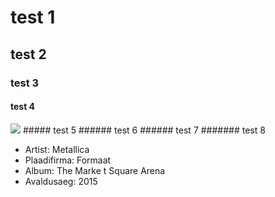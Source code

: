 # test 1

## test 2

### test 3

#### test 4
<img src="http://science-all.com/images/metallica/metallica-04.jpg"/>
##### test 5
###### test 6
###### test 7
####### test 8

* Artist: Metallica 
* Plaadifirma: Formaat
* Album: The Marke t Square Arena	
* Avaldusaeg: 2015
